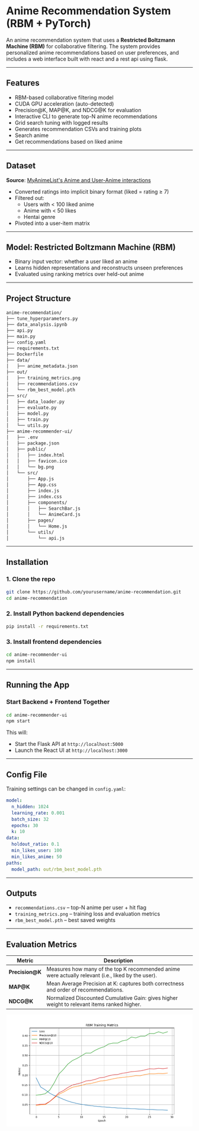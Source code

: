 # Anime Recommendation System (RBM + PyTorch)

An anime recommendation system that uses a **Restricted Boltzmann Machine (RBM)** for collaborative filtering. The system provides personalized anime recommendations based on user preferences, and includes a web interface built with react and a rest api using flask.

---

## Features

- RBM-based collaborative filtering model
- CUDA GPU acceleration (auto-detected)
- Precision@K, MAP@K, and NDCG@K for evaluation
- Interactive CLI to generate top-N anime recommendations
- Grid search tuning with logged results
- Generates recommendation CSVs and training plots
- Search anime
- Get recommendations based on liked anime

---

## Dataset

**Source**: [MyAnimeList's Anime and User-Anime interactions](https://www.kaggle.com/datasets/bsurya27/myanimelists-anime-and-user-anime-interactions/data)

- Converted ratings into implicit binary format (liked = rating ≥ 7)
- Filtered out:
  - Users with < 100 liked anime
  - Anime with < 50 likes
  - Hentai genre
- Pivoted into a user-item matrix

---

## Model: Restricted Boltzmann Machine (RBM)

- Binary input vector: whether a user liked an anime
- Learns hidden representations and reconstructs unseen preferences
- Evaluated using ranking metrics over held-out anime

---

## Project Structure

```
anime-recommendation/
├── tune_hyperparameters.py
├── data_analysis.ipynb
├── api.py
├── main.py
├── config.yaml
├── requirements.txt
├── Dockerfile
├── data/
│   ├── anime_metadata.json
├── out/
│   ├── training_metrics.png
│   ├── recommendations.csv
│   └── rbm_best_model.pth
├── src/
│   ├── data_loader.py
│   ├── evaluate.py
│   ├── model.py
│   ├── train.py
│   └── utils.py
├── anime-recommender-ui/
│   ├── .env
│   ├── package.json
│   ├── public/
│   │   ├── index.html
│   │   ├── favicon.ico
│   │   └── bg.png
│   └── src/
│       ├── App.js
│       ├── App.css
│       ├── index.js
│       ├── index.css
│       ├── components/
│       │   ├── SearchBar.js
│       │   └── AnimeCard.js
│       ├── pages/
│       │   └── Home.js
│       └── utils/
│           └── api.js
```
---

## Installation

### 1. Clone the repo
```bash
git clone https://github.com/yourusername/anime-recommendation.git
cd anime-recommendation
```

### 2. Install Python backend dependencies
```bash
pip install -r requirements.txt
```

### 3. Install frontend dependencies
```bash
cd anime-recommender-ui
npm install
```
---

## Running the App

### Start Backend + Frontend Together
```bash
cd anime-recommender-ui
npm start
```

This will:
- Start the Flask API at `http://localhost:5000`
- Launch the React UI at `http://localhost:3000`

---

## Config File

Training settings can be changed in `config.yaml`:
```yaml
model:
  n_hidden: 1024
  learning_rate: 0.001
  batch_size: 32
  epochs: 30
  k: 10
data:
  holdout_ratio: 0.1
  min_likes_user: 100
  min_likes_anime: 50
paths:
  model_path: out/rbm_best_model.pth
```

---

## Outputs

- `recommendations.csv` – top-N anime per user + hit flag
- `training_metrics.png` – training loss and evaluation metrics
- `rbm_best_model.pth` – best saved weights

---

## Evaluation Metrics

| Metric       | Description |
|--------------|-------------|
| **Precision@K** | Measures how many of the top K recommended anime were actually relevant (i.e., liked by the user). |
| **MAP@K**       | Mean Average Precision at K: captures both correctness and order of recommendations. |
| **NDCG@K**      | Normalized Discounted Cumulative Gain: gives higher weight to relevant items ranked higher. |

![Training Metrics](out/training_metrics.png)